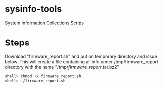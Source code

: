 # sysinfo-tools
System Information Collections Scrips

# Steps
Download "firmware_report.sh" and put on temporary directory and issue below.
This will create a file containing all info under /tmp/firmware_report directory with the name "/tmp/<hostname>_firmware_report_<date>.tar.bz2"
```bash
shell> chmod +x firmware_report.sh
shell> ./firmware_report.sh
```